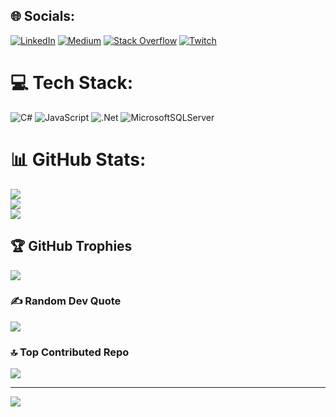 
## 🌐 Socials:
[![LinkedIn](https://img.shields.io/badge/LinkedIn-%230077B5.svg?logo=linkedin&logoColor=white)](https://linkedin.com/in/berkakaz) [![Medium](https://img.shields.io/badge/Medium-12100E?logo=medium&logoColor=white)](https://medium.com/@berk.akaz) [![Stack Overflow](https://img.shields.io/badge/-Stackoverflow-FE7A16?logo=stack-overflow&logoColor=white)](https://stackoverflow.com/users/21454892) [![Twitch](https://img.shields.io/badge/Twitch-%239146FF.svg?logo=Twitch&logoColor=white)](https://twitch.tv/bjerklesstv) 

# 💻 Tech Stack:
![C#](https://img.shields.io/badge/c%23-%23239120.svg?style=for-the-badge&logo=csharp&logoColor=white) ![JavaScript](https://img.shields.io/badge/javascript-%23323330.svg?style=for-the-badge&logo=javascript&logoColor=%23F7DF1E) ![.Net](https://img.shields.io/badge/.NET-5C2D91?style=for-the-badge&logo=.net&logoColor=white) ![MicrosoftSQLServer](https://img.shields.io/badge/Microsoft%20SQL%20Server-CC2927?style=for-the-badge&logo=microsoft%20sql%20server&logoColor=white)
# 📊 GitHub Stats:
![](https://github-readme-stats.vercel.app/api?username=berkakaz&theme=dark&hide_border=false&include_all_commits=true&count_private=true)<br/>
![](https://github-readme-streak-stats.herokuapp.com/?user=berkakaz&theme=dark&hide_border=false)<br/>
![](https://github-readme-stats.vercel.app/api/top-langs/?username=berkakaz&theme=dark&hide_border=false&include_all_commits=true&count_private=true&layout=compact)

## 🏆 GitHub Trophies
![](https://github-profile-trophy.vercel.app/?username=berkakaz&theme=radical&no-frame=false&no-bg=false&margin-w=4)

### ✍️ Random Dev Quote
![](https://quotes-github-readme.vercel.app/api?type=horizontal&theme=radical)

### 🔝 Top Contributed Repo
![](https://github-contributor-stats.vercel.app/api?username=berkakaz&limit=5&theme=dark&combine_all_yearly_contributions=true)

---
[![](https://visitcount.itsvg.in/api?id=berkakaz&icon=0&color=0)](https://visitcount.itsvg.in)

<!-- Proudly created with GPRM ( https://gprm.itsvg.in ) -->
